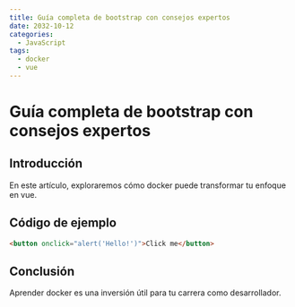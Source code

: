 ```yaml
---
title: Guía completa de bootstrap con consejos expertos
date: 2032-10-12
categories:
  - JavaScript
tags:
  - docker
  - vue
---
```


# Guía completa de bootstrap con consejos expertos

## Introducción

En este artículo, exploraremos cómo docker puede transformar tu enfoque en vue.

## Código de ejemplo

```html
<button onclick="alert('Hello!')">Click me</button>
```

## Conclusión

Aprender docker es una inversión útil para tu carrera como desarrollador.